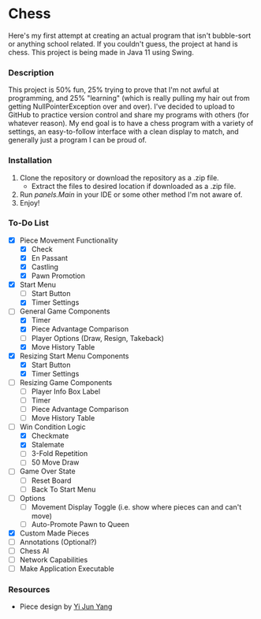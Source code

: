 # Chess
Here's my first attempt at creating an actual program that isn't bubble-sort or anything school related. If you couldn't guess, the project at hand is chess. This project is being made in Java 11 using Swing.

### Description
This project is 50% fun, 25% trying to prove that I'm not awful at programming, and 25% "learning" (which is really pulling my hair out from getting NullPointerException over and over). I've decided to upload to GitHub to practice version control and share my programs with others (for whatever reason). My end goal is to have a chess program with a variety of settings, an easy-to-follow interface with a clean display to match, and generally just a program I can be proud of.

### Installation
1. Clone the repository or download the repository as a .zip file.
   * Extract the files to desired location if downloaded as a .zip file.
2. Run *panels.Main* in your IDE or some other method I'm not aware of.
3. Enjoy!

### To-Do List
- [x] Piece Movement Functionality
  - [x] Check
  - [x] En Passant
  - [x] Castling
  - [x] Pawn Promotion
- [x] Start Menu
  - [ ] Start Button
  - [x] Timer Settings
- [ ] General Game Components
  - [x] Timer
  - [x] Piece Advantage Comparison
  - [ ] Player Options (Draw, Resign, Takeback)
  - [x] Move History Table
- [x] Resizing Start Menu Components
  - [x] Start Button
  - [x] Timer Settings
- [ ] Resizing Game Components
  - [ ] Player Info Box Label
  - [ ] Timer
  - [ ] Piece Advantage Comparison
  - [ ] Move History Table
- [ ] Win Condition Logic
  - [x] Checkmate
  - [x] Stalemate
  - [ ] 3-Fold Repetition
  - [ ] 50 Move Draw
- [ ] Game Over State
  - [ ] Reset Board
  - [ ] Back To Start Menu
- [ ] Options
  - [ ] Movement Display Toggle (i.e. show where pieces can and can't move)
  - [ ] Auto-Promote Pawn to Queen
- [x] Custom Made Pieces
- [ ] Annotations (Optional?)
- [ ] Chess AI
- [ ] Network Capabilities
- [ ] Make Application Executable

### Resources
* Piece design by [Yi Jun Yang](https://www.instagram.com/y.yang.art/)
